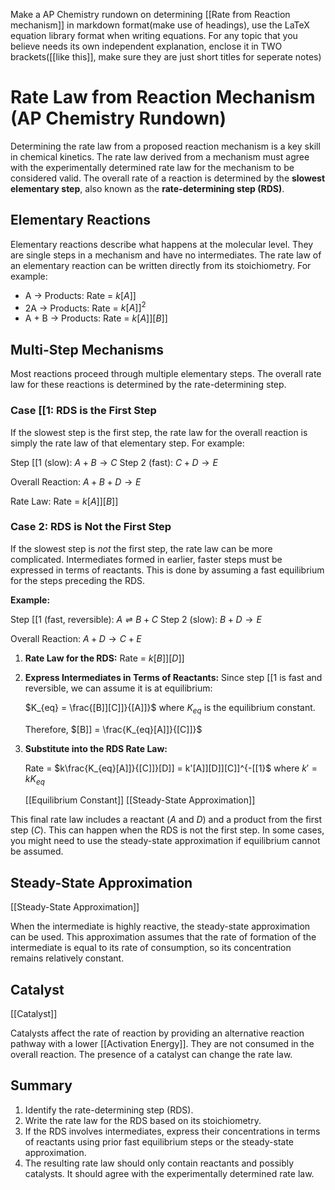 Make a AP Chemistry rundown on determining [[Rate from Reaction mechanism]]  in markdown format(make use of headings), use the LaTeX equation library format when writing equations. For any topic that you believe needs its own independent explanation, enclose it in TWO brackets([[like this]], make sure they are just short titles for seperate notes)

# Rate Law from Reaction Mechanism (AP Chemistry Rundown)

Determining the rate law from a proposed reaction mechanism is a key skill in chemical kinetics.  The rate law derived from a mechanism must agree with the experimentally determined rate law for the mechanism to be considered valid. The overall rate of a reaction is determined by the **slowest elementary step**, also known as the **rate-determining step (RDS)**.

## Elementary Reactions

Elementary reactions describe what happens at the molecular level. They are single steps in a mechanism and have no intermediates. The rate law of an elementary reaction can be written directly from its stoichiometry. For example:

*   A → Products: Rate = $k[A]]$
*   2A → Products: Rate = $k[A]]^2$
*   A + B → Products: Rate = $k[A]][B]]$

## Multi-Step Mechanisms

Most reactions proceed through multiple elementary steps.  The overall rate law for these reactions is determined by the rate-determining step.

### Case [[1:  RDS is the First Step

If the slowest step is the first step, the rate law for the overall reaction is simply the rate law of that elementary step.  For example:

Step [[1 (slow):  $A + B \rightarrow C$
Step 2 (fast): $C + D \rightarrow E$

Overall Reaction: $A + B + D \rightarrow E$

Rate Law: Rate = $k[A]][B]]$

### Case 2: RDS is Not the First Step

If the slowest step is *not* the first step, the rate law can be more complicated.  Intermediates formed in earlier, faster steps must be expressed in terms of reactants. This is done by assuming a fast equilibrium for the steps preceding the RDS.

**Example:**

Step [[1 (fast, reversible): $A \rightleftharpoons B + C$
Step 2 (slow): $B + D \rightarrow E$

Overall Reaction: $A + D \rightarrow C + E$

1.  **Rate Law for the RDS:** Rate = $k[B]][D]]$

2.  **Express Intermediates in Terms of Reactants:** Since step [[1 is fast and reversible, we can assume it is at equilibrium:

    $K_{eq} = \frac{[B]][C]]}{[A]]}$  where $K_{eq}$ is the equilibrium constant.

    Therefore, $[B]] = \frac{K_{eq}[A]]}{[C]]}$

3.  **Substitute into the RDS Rate Law:**

    Rate = $k\frac{K_{eq}[A]]}{[C]]}[D]] = k'[A]][D]][C]]^{-[[1}$ where $k' = kK_{eq}$

    [[Equilibrium Constant]]
    [[Steady-State Approximation]]

This final rate law includes a reactant ($A$ and $D$) and a product from the first step ($C$).  This can happen when the RDS is not the first step. In some cases, you might need to use the steady-state approximation if equilibrium cannot be assumed.

## Steady-State Approximation

[[Steady-State Approximation]]

When the intermediate is highly reactive, the steady-state approximation can be used. This approximation assumes that the rate of formation of the intermediate is equal to its rate of consumption, so its concentration remains relatively constant.


## Catalyst

[[Catalyst]]

Catalysts affect the rate of reaction by providing an alternative reaction pathway with a lower [[Activation Energy]]. They are not consumed in the overall reaction. The presence of a catalyst can change the rate law.


## Summary

1.  Identify the rate-determining step (RDS).
2.  Write the rate law for the RDS based on its stoichiometry.
3.  If the RDS involves intermediates, express their concentrations in terms of reactants using prior fast equilibrium steps or the steady-state approximation.
4.  The resulting rate law should only contain reactants and possibly catalysts.  It should agree with the experimentally determined rate law.
